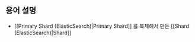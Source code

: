 ## 용어 설명

- [[Primary Shard (ElasticSearch)|Primary Shard]] 를 복제해서 만든 [[Shard (ElasticSearch)|Shard]]